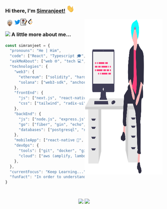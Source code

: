 ### Hi there, I'm [Simranjeet!](https://smrnjeet222.github.io/) <img width="25px" height="25px" src="https://raw.githubusercontent.com/ABSphreak/ABSphreak/master/gifs/Hi.gif"  />

<img align="right" width="250px" height="500px" src="https://raw.githubusercontent.com/smrnjeet222/smrnjeet222/master/assets/me.svg">

<a href="https://smrnjeet222.github.io/">
  <img align="left" alt="website" width="28px" src="https://raw.githubusercontent.com/smrnjeet222/smrnjeet222/master/assets/logo.png" />
</a>
<a href="https://twitter.com/smrnjeet_22">
  <img align="left" alt="Twitter" width="21px" src="https://raw.githubusercontent.com/smrnjeet222/smrnjeet222/master/assets/icons/twitter.png" />
</a>
<a href="mailto:smrnjeet.dev@gmail.com">
  <img align="left" alt="itch.io" width="21px" src="https://raw.githubusercontent.com/smrnjeet222/smrnjeet222/master/assets/icons/resume.png" />
</a>
<a href="https://leetcode.com/smrnjeet222/">
  <img align="left" alt="leetCode" width="21px" src="https://raw.githubusercontent.com/smrnjeet222/smrnjeet222/master/assets/icons/leetcode.png" />
</a>
<br />

### <img src="https://media.giphy.com/media/VgCDAzcKvsR6OM0uWg/giphy.gif" width="50"> A little more about me...
```javascript
const simranjeet = {
  "pronouns": "He | Him",
  "code": ["React", "Typescript 🎓", "Solidity", "Go", "Rust 🦀"],
  "askMeAbout": ["web 🌐", "tech 💻", "crypto 📈", "games 🎮", "movies 🍿"],
  "technologies": {
    "web3": {
      "ethereum": ["solidity", "hardhat", "ethers.js", "subgraphs", "web3.js", "arweave", "chainlink", "the-graph"],
      "solana": ["web3-sdk", "anchor", "candy-machine", "solana-cli"],
    },
    "frontEnd": {
      "js": ["next.js", "react-native", "vite", "tanstack", "astro", "svelte", "three.js"],
      "css": ["tailwind", "radix-ui", "mui", "chakra-ui", "mantine", "emotion", "gsap", "framer-motion"]
    },
    "backEnd": {
      "js": ["node.js", "express.js", "nestjs", "fastify", "hono", "supabase"],
      "go": ["fiber", "gin", "echo", "gorm"],
      "databases": ["postgresql", "redis", "mongodb", "kafka", "rabbitmq",]
    },
    "mobileApp": ["react-native 📱", "expo"],
    "devOps": {
      "tools": ["git", "docker", "github-actions", "grafana", "datadog"],
      "cloud": ["aws (amplify, lambda, s3, ecs, rds)", "cloudflare", "supabase"]
    },
  },
  "currentFocus": "Keep Learning...",
  "funFact": "In order to understand recursion, one must first understand recursion"
}

```

<br />

<p align="center">
  <img width="49%" src="https://github-readme-stats.vercel.app/api?username=smrnjeet222&show_icons=true&theme=tokyonight&hide_border=true&bg_color=22272E" />
  <img width="49%" src="https://github-readme-streak-stats.herokuapp.com?user=smrnjeet222&theme=tokyonight_duo&hide_border=true&background=22272E&stroke=74859C" />
</p>
